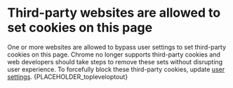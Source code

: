 # Third-party websites are allowed to set cookies on this page

One or more websites are allowed to bypass user settings to set third-party cookies on this page. Chrome no longer supports third-party cookies and web developers should take steps to remove these sets without disrupting user experience. To forcefully block these third-party cookies, update [user settings](manageCookiesHelpPage).
{PLACEHOLDER_topleveloptout}
